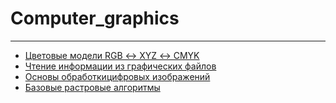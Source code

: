 # Computer_graphics
---------------
* [Цветовые модели RGB ↔ XYZ ↔ CMYK](https://github.com/Umarovislam/Computer_graphics/tree/master/KG1)
* [Чтение информации из графических файлов](https://github.com/Umarovislam/Computer_graphics/tree/master/KG2/KG2)
* [Основы обработкицифровых изображений](https://github.com/Umarovislam/Computer_graphics/tree/master/KG3)
* [Базовые растровые алгоритмы](https://github.com/Umarovislam/Computer_graphics/tree/master/Lab4/Rasterization)